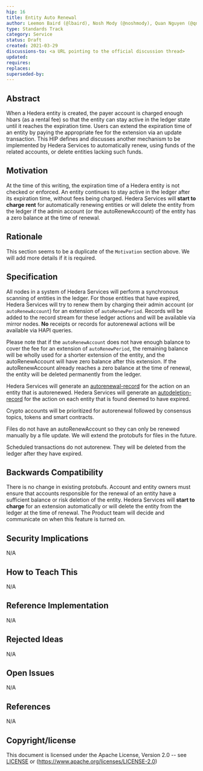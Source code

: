 ```yaml
---
hip: 16
title: Entity Auto Renewal
author: Leemon Baird (@lbaird), Nosh Mody (@noshmody), Quan Nguyen (@qnswirlds)
type: Standards Track
category: Service
status: Draft
created: 2021-03-29
discussions-to: <a URL pointing to the official discussion thread>
updated:
requires:
replaces:
superseded-by:
---
```


## Abstract

When a Hedera entity is created, the payer account is charged enough hbars (as a rental fee) so that the entity can stay active in the ledger state until it reaches the expiration time. Users can extend the expiration time of an entity by paying the appropriate fee for the extension via an update transaction. This HIP defines and discusses another mechanism to be implemented by Hedera Services to automatically renew, using funds of the related accounts, or delete entities lacking such funds.

## Motivation

At the time of this writing, the expiration time of a Hedera entity is not checked or enforced. An entity continues to stay active in the ledger after its expiration time, without fees being charged. Hedera Services will __start to charge rent__ for automatically renewing entities or will delete the entity from the ledger if the admin account (or the autoRenewAccount) of the entity has a zero balance at the time of renewal.

## Rationale

This section seems to be a duplicate of the `Motivation` section above. We will add more details if it is required.

## Specification

All nodes in a system of Hedera Services will perform a synchronous scanning of entities in the ledger. For those entities that have expired, Hedera Services will try to renew them by charging their admin account (or `autoRenewAccount`) for an extension of `autoRenewPeriod`. Records will be added to the record stream for these ledger actions and will be available via mirror nodes. __No__ receipts or records for autorenewal actions will be available via HAPI queries.

Please note that if the `autoRenewAccount` does not have enough balance to cover the fee for an extension of `autoRenewPeriod`, the remaining balance will be wholly used for a shorter extension of the entity, and the autoRenewAccount will have zero balance after this extension. If the autoRenewAccount already reaches a zero balance at the time of renewal, the entity will be deleted permanently from the ledger.

Hedera Services will generate an [autorenewal-record](https://github.com/hashgraph/hedera-services/blob/autorenew-document/docs/autorenew-feature.md#autorenewal-record) for the action on an entity that is autorenewed. Hedera Services will generate an [autodeletion-record](https://github.com/hashgraph/hedera-services/blob/autorenew-document/docs/autorenew-feature.md#autodeletion-record) for the action on each entity that is found deemed to have expired.

Crypto accounts will be prioritized for autorenewal followed by consensus topics, tokens and smart contracts.

Files do not have an autoRenewAccount so they can only be renewed manually by a file update. We will extend the protobufs for files in the future.

Scheduled transactions do not autorenew. They will be deleted from the ledger after they have expired.

## Backwards Compatibility

There is no change in existing protobufs. Account and entity owners must ensure that accounts responsible for the renewal of an entity have a sufficient balance or risk deletion of the entity.
Hedera Services will __start to charge__ for an extension automatically or will delete the entity from the ledger at the time of renewal. The Product team will decide and communicate on when this feature is turned on.

## Security Implications

N/A

## How to Teach This

N/A

## Reference Implementation

N/A

## Rejected Ideas

N/A

## Open Issues

N/A

## References

N/A

## Copyright/license

This document is licensed under the Apache License, Version 2.0 -- see [LICENSE](../LICENSE) or (https://www.apache.org/licenses/LICENSE-2.0)
